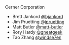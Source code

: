 Cerner Corporation

- Brett Jankord [@bjankord]
- Jim Pruetting [@jpruetting]
- Matt Butler [@matt-butler]
- Rory Hardy [@gneatgeek]
- Tao Zhang [@windse7en]



[@bjankord]: https://github.com/bjankord
[@jpruetting]: https://github.com/jpruetting
[@matt-butler]: https://github.com/matt-butler
[@gneatgeek]: https://github.com/gneatgeek
[@windse7en]:https://github.com/windse7en
